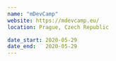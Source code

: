 ```yaml
---
name: "mDevCamp"
website: https://mdevcamp.eu/
location: Prague, Czech Republic

date_start: 2020-05-29
date_end:   2020-05-29
---
```

